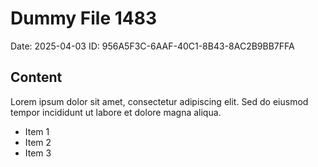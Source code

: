 # Dummy File 1483

Date: 2025-04-03
ID: 956A5F3C-6AAF-40C1-8B43-8AC2B9BB7FFA

## Content

Lorem ipsum dolor sit amet, consectetur adipiscing elit.
Sed do eiusmod tempor incididunt ut labore et dolore magna aliqua.

* Item 1
* Item 2
* Item 3
